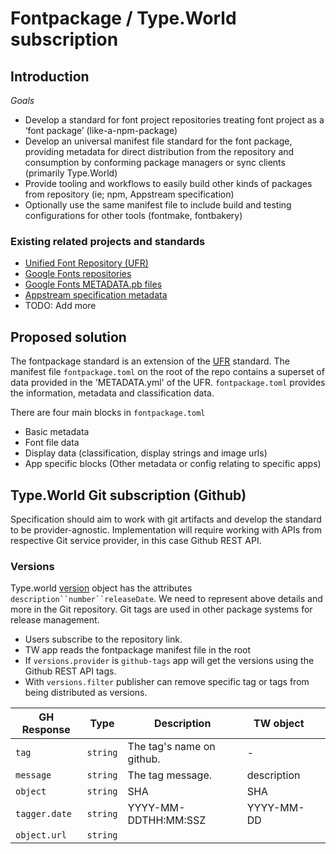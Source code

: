 # Fontpackage / Type.World subscription

## Introduction

_Goals_
- Develop a standard for font project repositories treating font project as a ‘font package’ (like-a-npm-package)
- Develop an universal manifest file standard for the font package, providing metadata for direct distribution from the repository and consumption by conforming package managers or sync clients (primarily Type.World)
- Provide tooling and workflows to easily build other kinds of packages from repository (ie; npm, Appstream specification)
- Optionally use the same manifest file to include build and testing configurations for other tools (fontmake, fontbakery)

### Existing related projects and standards

- [Unified Font Repository (UFR)](https://github.com/unified-font-repository/Unified-Font-Repository)
- [Google Fonts repositories](https://github.com/googlefonts/Inconsolata)
- [Google Fonts METADATA.pb files ](https://github.com/googlefonts/Inconsolata/blob/master/METADATA.pb)
- [Appstream specification metadata](https://github.com/unified-font-repository/Unified-Font-Repository/issues/25)
- TODO: Add more


## Proposed solution

The fontpackage standard is an extension of the [UFR](https://github.com/unified-font-repository/Unified-Font-Repository) standard. The manifest file `fontpackage.toml` on the root of the repo contains a superset of data provided in the 'METADATA.yml' of the UFR. `fontpackage.toml`  provides the information, metadata and classification data.

There are four main blocks in `fontpackage.toml`
- Basic metadata
- Font file data
- Display data (classification, display strings and image urls)
- App specific blocks (Other metadata or config relating to specific apps)


## Type.World Git subscription (Github)

Specification should aim to work with git artifacts and develop the standard to be provider-agnostic. Implementation will require working with APIs from respective Git service provider, in this case Github REST API.   

### Versions

Type.world [version](https://github.com/typeWorld/api/tree/master/Python/Lib/typeWorld#class-version) object has the attributes `description``number``releaseDate`. We need to represent above details and more in the Git repository. Git tags are used in other package systems for release management.

- Users subscribe to the repository link.
- TW app reads the fontpackage manifest file in the root
- If `versions.provider` is `github-tags` app will get the versions using the Github REST API tags.
- With `versions.filter` publisher can remove specific tag or tags from being distributed as versions.

|  GH Response  | Type      | Description               |  TW object      |   |
|---            | ---       |---                        |---              |---|
| `tag`         |  `string` | The tag's name on github. | -               |   |
| `message`     |  `string` | The tag message.          | description     |   |
| `object`      |  `string` | SHA                       | SHA             |   |
| `tagger.date` |  `string` | YYYY-MM-DDTHH:MM:SSZ      | YYYY-MM-DD      |   |
| `object.url`  |  `string` |                           | <URL to source> |   |

